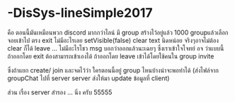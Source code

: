 # -DisSys-lineSimple2017
คือ ตอนนี้มันเหมือนพวก discord มากกว่าไลน์
มี group สร้างไว้อยู่แล้ว 1000 groupแล้วเลือกจอยเข้าไป
ตรง exit ไม่มีอะไรเลย setVisible(false) clear text นิดหน่อย จริงๆอาจไม่ต้อง clear ก็ได้
leave ... ไม่มีอะไรโชว msg บอกว่าออกแล้วนะเฉยๆ
ซึ่งเราเข้าใจโจทย์ อจ ว่าแบบนี้
ถ้าออกโดย exit ต้องสามารถเข้าเองได้
ถ้าออกโดย leave เข้าได้โดยใช้คนใน group invite

ซึ่งถ้าแยก create/ join และจดไว้ว่า ใครตอนนี้อยู่ group ไหนบ้างน่าจะพอทำได้
(ส่งไฟล์จาก groupChat ไปที่ server 
server ส่งให้มา update ข้อมูลที่ client)

ส่วน เรื่อง server สำรอง ... นิ่ง ครับ 55555 
